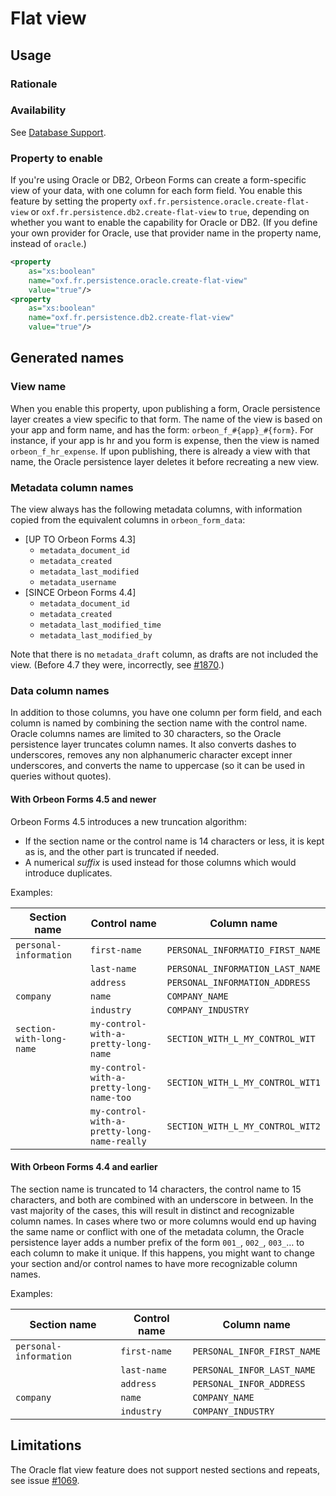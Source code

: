 # Flat view

<!-- toc -->

## Usage

### Rationale

### Availability

See [Database Support](../../form-runner/persistence/db-support.md).

### Property to enable

If you're using Oracle or DB2, Orbeon Forms can create a form-specific view of your data, with one column for each form field. You enable this feature by setting the property `oxf.fr.persistence.oracle.create-flat-view` or `oxf.fr.persistence.db2.create-flat-view` to `true`, depending on whether you want to enable the capability for Oracle or DB2. (If you define your own provider for Oracle, use that provider name in the property name, instead of `oracle`.)

```xml
<property
    as="xs:boolean"
    name="oxf.fr.persistence.oracle.create-flat-view"
    value="true"/>
<property
    as="xs:boolean"
    name="oxf.fr.persistence.db2.create-flat-view"
    value="true"/>
```

## Generated names

### View name

When you enable this property, upon publishing a form, Oracle persistence layer creates a view specific to that form. The name of the view is based on your app and form name, and has the form: `orbeon_f_#{app}_#{form}`. For instance, if your app is hr and you form is expense, then the view is named `orbeon_f_hr_expense`. If upon publishing, there is already a view with that name, the Oracle persistence layer deletes it before recreating a new view.

### Metadata column names

The view always has the following metadata columns, with information copied from the equivalent columns in `orbeon_form_data`:

- [UP TO Orbeon Forms 4.3]
    - `metadata_document_id`
    - `metadata_created`
    - `metadata_last_modified`
    - `metadata_username`
- [SINCE Orbeon Forms 4.4]
    - `metadata_document_id`
    - `metadata_created`
    - `metadata_last_modified_time`
    - `metadata_last_modified_by`

Note that there is no `metadata_draft` column, as drafts are not included the view. (Before 4.7 they were, incorrectly, see [#1870].)

### Data column names

In addition to those columns, you have one column per form field, and each column is named by combining the section name with the control name. Oracle columns names are limited to 30 characters, so the Oracle persistence layer truncates column names. It also converts dashes to underscores, removes any non alphanumeric character except inner underscores, and converts the name to uppercase (so it can be used in queries without quotes).

#### With Orbeon Forms 4.5 and newer

Orbeon Forms 4.5 introduces a new truncation algorithm:

- If the section name or the control name is 14 characters or less, it is kept as is, and the other part is truncated if needed.
- A numerical *suffix* is used instead for those columns which would introduce duplicates.

Examples:

Section name             | Control name                                 | Column name
------------------------ | -------------------------------------------- | --------------------------------
`personal-information`   | `first-name`                                 | `PERSONAL_INFORMATIO_FIRST_NAME`
                         | `last-name`                                  | `PERSONAL_INFORMATION_LAST_NAME`
                         | `address`	                                | `PERSONAL_INFORMATION_ADDRESS`
`company`                | `name`                                       | `COMPANY_NAME`
                         | `industry`                                   | `COMPANY_INDUSTRY`
`section-with-long-name` | `my-control-with-a-pretty-long-name`	        | `SECTION_WITH_L_MY_CONTROL_WIT`
                         | `my-control-with-a-pretty-long-name-too`     | `SECTION_WITH_L_MY_CONTROL_WIT1`
                         | `my-control-with-a-pretty-long-name-really`	| `SECTION_WITH_L_MY_CONTROL_WIT2`


#### With Orbeon Forms 4.4 and earlier

The section name is truncated to 14 characters, the control name to 15 characters, and both are combined with an underscore in between. In the vast majority of the cases, this will result in distinct and recognizable column names. In cases where two or more columns would end up having the same name or conflict with one of the metadata column, the Oracle persistence layer adds a number prefix of the form `001_`, `002_`, `003_`… to each column to make it unique. If this happens, you might want to change your section and/or control names to have more recognizable column names.

Examples:

Section name           | Control name | Column name
---------------------- | ------------ | ---------------------------
`personal-information` | `first-name` | `PERSONAL_INFOR_FIRST_NAME`
                       | `last-name`  | `PERSONAL_INFOR_LAST_NAME`
                       | `address`    | `PERSONAL_INFOR_ADDRESS`
`company`              | `name`       | `COMPANY_NAME`
                       | `industry`   | `COMPANY_INDUSTRY`

## Limitations

The Oracle flat view feature does not support nested sections and repeats, see issue [#1069][1].

  [1]: https://github.com/orbeon/orbeon-forms/issues/1069
  [#1870]: https://github.com/orbeon/orbeon-forms/issues/1870
